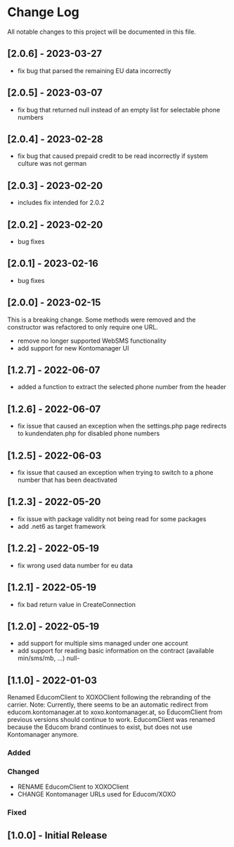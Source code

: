 # Change Log
All notable changes to this project will be documented in this file.


## [2.0.6] - 2023-03-27
- fix bug that parsed the remaining EU data incorrectly

## [2.0.5] - 2023-03-07
- fix bug that returned null instead of an empty list for selectable phone numbers

## [2.0.4] - 2023-02-28
- fix bug that caused prepaid credit to be read incorrectly if system culture was not german

## [2.0.3] - 2023-02-20
- includes fix intended for 2.0.2

## [2.0.2] - 2023-02-20
- bug fixes

## [2.0.1] - 2023-02-16
- bug fixes

## [2.0.0] - 2023-02-15
This is a breaking change. Some methods were removed and the constructor was refactored to only require one URL.
- remove no longer supported WebSMS functionality
- add support for new Kontomanager UI

## [1.2.7] - 2022-06-07
- added a function to extract the selected phone number from the header

## [1.2.6] - 2022-06-07
- fix issue that caused an exception when the settings.php page redirects to kundendaten.php for disabled phone numbers

## [1.2.5] - 2022-06-03
- fix issue that caused an exception when trying to switch to a phone number that has been deactivated

## [1.2.3] - 2022-05-20
- fix issue with package validity not being read for some packages
- add .net6 as target framework

## [1.2.2] - 2022-05-19
- fix wrong used data number for eu data

## [1.2.1] - 2022-05-19
- fix bad return value in CreateConnection

## [1.2.0] - 2022-05-19

- add support for multiple sims managed under one account
- add support for reading basic information on the contract (available min/sms/mb, ...)
null- 
## [1.1.0] - 2022-01-03

Renamed EducomClient to XOXOClient following the rebranding of the carrier.
Note: Currently, there seems to be an automatic redirect from educom.kontomanager.at to xoxo.kontomanager.at,
so EducomClient from previous versions should continue to work.
EducomClient was renamed because the Educom brand continues to exist, but does not use Kontomanager anymore.

### Added

### Changed

- RENAME EducomClient to XOXOClient
- CHANGE Kontomanager URLs used for Educom/XOXO

### Fixed

## [1.0.0] - Initial Release